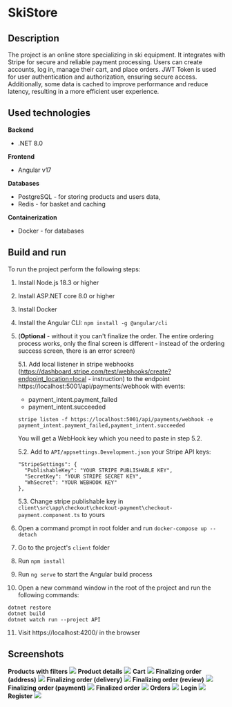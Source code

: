 # SkiStore

## Description

The project is an online store specializing in ski equipment. It integrates with Stripe for secure and reliable payment processing. Users can create accounts, log in, manage their cart, and place orders. JWT Token is used for user authentication and authorization, ensuring secure access. Additionally, some data is cached to improve performance and reduce latency, resulting in a more efficient user experience.

## Used technologies

**Backend**

- .NET 8.0

**Frontend**

- Angular v17

**Databases**

- PostgreSQL - for storing products and users data,
- Redis - for basket and caching

**Containerization**

- Docker - for databases

## Build and run

To run the project perform the following steps:

1. Install Node.js 18.3 or higher
2. Install ASP.NET core 8.0 or higher
3. Install Docker
4. Install the Angular CLI:
   `npm install -g @angular/cli`
5. (**Optional** - without it you can't finalize the order. The entire ordering process works, only the final screen is different - instead of the ordering success screen, there is an error screen)

   5.1. Add local listener in stripe webhooks (https://dashboard.stripe.com/test/webhooks/create?endpoint_location=local - instruction) to the endpoint https://localhost:5001/api/payments/webhook with events:
    - payment_intent.payment_failed
    - payment_intent.succeeded
      
   `stripe listen -f https://localhost:5001/api/payments/webhook -e payment_intent.payment_failed,payment_intent.succeeded`
   
   You will get a WebHook key which you need to paste in step 5.2.
   
   5.2. Add to `API/appsettings.Development.json` your Stripe API keys:
   ```
   "StripeSettings": {
     "PublishableKey": "YOUR STRIPE PUBLISHABLE KEY",
     "SecretKey": "YOUR STRIPE SECRET KEY",
     "WhSecret": "YOUR WEBHOOK KEY"
   },
   ```
   
   5.3. Change stripe publishable key in `client\src\app\checkout\checkout-payment\checkout-payment.component.ts` to yours

6. Open a command prompt in root folder and run `docker-compose up --detach`
7. Go to the project's `client` folder
8. Run `npm install`
9. Run `ng serve` to start the Angular build process
10. Open a new command window in the root of the project and run the following commands:

```
dotnet restore
dotnet build
dotnet watch run --project API
```

11. Visit https://localhost:4200/ in the browser

## Screenshots

**Products with filters**
![](ReadmePictures/1.jpg)
**Product details**
![](ReadmePictures/2.jpg)
**Cart**
![](ReadmePictures/3.jpg)
**Finalizing order (address)**
![](ReadmePictures/4.jpg)
**Finalizing order (delivery)**
![](ReadmePictures/5.jpg)
**Finalizing order (review)**
![](ReadmePictures/6.jpg)
**Finalizing order (payment)**
![](ReadmePictures/7.jpg)
**Finalized order**
![](ReadmePictures/8.jpg)
**Orders**
![](ReadmePictures/9.jpg)
**Login**
![](ReadmePictures/10.jpg)
**Register**
![](ReadmePictures/11.jpg)
